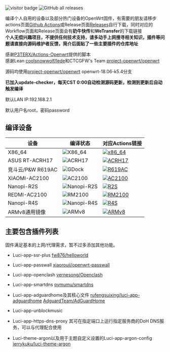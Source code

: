 ![visitor badge](https://visitor-badge.laobi.icu/badge?page_id=keyword&title=viewers) ![GitHub all releases](https://img.shields.io/github/downloads/stephensund/OpenWrt-AutoBuild/total?style=flat-square)

编译个人自用的设备以及部分热门设备的OpenWrt固件，有需要的朋友请移步actions页面[Github Actions](https://github.com/stephensund/Openwrt-Actions/actions)或Release页面[Releases](https://github.com/stephensund/OpenWrt-AutoBuild/releases)自行下载，同时对应的Workflow页面和Release页面会有**奶牛快传**和**WeTransfer**的下载链接    
**个人无偿兴趣项目，不提供任何技术支持，请多动手上网搜寻相关知识，插件等问题请直接向源码维护者反馈，简介后面贴了一些主要插件的仓库地址**

感谢[P3TERX/Actions-Openwrt](https://github.com/P3TERX/Actions-OpenWrt)提供的脚本    
感谢Lean [coolsnowwolf/lede](https://github.com/coolsnowwolf/lede)和CTCGFW's Team [project-openwrt/openwrt](https://github.com/project-openwrt/openwrt)

源码均使用[project-openwrt/openwrt](https://github.com/project-openwrt/openwrt) openwrt-18.06-k5.4分支

**已加入update-checker，每天CST 0:00自动检测源码更新，检测到更新后自动触发编译**

默认LAN IP:192.168.2.1

默认用户名root，密码password

## 编译设备
|   设备   |  编译状态  |  对应Actions链接  |
|  ----  |  ----  |  ----  |
|  X86_64  | ![X86_64](https://img.shields.io/github/workflow/status/stephensund/Actions-OpenWrt/X86_64-Openwrt?style=flat-square) |  <a href="https://github.com/stephensund/Actions-OpenWrt/actions?query=workflow%3AX86_64-Openwrt"><img src="https://img.shields.io/badge/Actions-x86__64-blueviolet?style=flat-square" alt="x86_64"></a>  |
|  ASUS RT-ACRH17  | ![ACRH17](https://img.shields.io/github/workflow/status/stephensund/Actions-OpenWrt/ACRH17-Openwrt?style=flat-square) |  <a href="https://github.com/stephensund/Actions-OpenWrt/actions?query=workflow%3AACRH17-Openwrt"><img src="https://img.shields.io/badge/Actions-ACRH17-blueviolet?style=flat-square" alt="ACRH17"></a>  |
|  竞斗云/P&W R619AC  |  ![GDock](https://img.shields.io/github/workflow/status/stephensund/Actions-OpenWrt/GDock-OpenWrt?style=flat-square)  |  <a href="https://github.com/stephensund/Actions-OpenWrt/actions?query=workflow%3AGDock-OpenWrt"><img src="https://img.shields.io/badge/Actions-GDock-blueviolet?style=flat-square" alt="R619AC"></a>  |
|  XIAOMI-AC2100  |  ![AC2100](https://img.shields.io/github/workflow/status/stephensund/Actions-OpenWrt/XIAOMI-AC2100-Openwrt?style=flat-square)  |  <a href="https://github.com/stephensund/Actions-OpenWrt/actions?query=workflow%3AXIAOMI-AC2100-Openwrt"><img src="https://img.shields.io/badge/Actions-AC2100-blueviolet?style=flat-square" alt="AC2100"></a>  |
|  Nanopi-R2S |  ![Nanopi-R2S](https://img.shields.io/github/workflow/status/stephensund/Actions-OpenWrt/Nanopi-R2S-Openwrt?style=flat-square)  |  <a href="https://github.com/stephensund/Actions-OpenWrt/actions?query=workflow%3ANanopi-R2S-Openwrt"><img src="https://img.shields.io/badge/Actions-R2S-blueviolet?style=flat-square" alt="R2S"></a>  |
|  REDMI-AC2100  |  ![RM2100](https://img.shields.io/github/workflow/status/stephensund/Actions-OpenWrt/REDMI-AC2100-Openwrt?style=flat-square)  |  <a href="https://github.com/stephensund/Actions-OpenWrt/actions?query=workflow%3AREDMI-AC2100-Openwrt"><img src="https://img.shields.io/badge/Actions-RM2100-blueviolet?style=flat-square" alt="RM2100"></a>  |
|  Nanopi-R4S  |  ![Nanopi-R4S](https://img.shields.io/github/workflow/status/stephensund/Actions-OpenWrt/Nanopi-R4S-Openwrt?style=flat-square)  |  <a href="https://github.com/stephensund/Actions-OpenWrt/actions?query=workflow%3ANanopi-R4S-Openwrt"><img src="https://img.shields.io/badge/Actions-R4S-blueviolet?style=flat-square" alt="R4S"></a>  |
|  ARMv8通用镜像  |  ![ARMv8](https://img.shields.io/github/workflow/status/stephensund/Actions-OpenWrt/ARMv8-Multiplatform?style=flat-square)  |  <a href="https://github.com/stephensund/Actions-OpenWrt/actions?query=workflow%3AARMv8-Multiplatform"><img src="https://img.shields.io/badge/Actions-ARMv8-blueviolet?style=flat-square" alt="ARMv8"></a>  |

## 主要包含插件列表
固件满足基本的上网/代理需求，暂不过多添加其他功能。

* Luci-app-ssr-plus [fw876/helloworld](https://github.com/fw876/helloworld)

* Luci-app-passwall [xiaorouji/openwrt-passwall](https://github.com/xiaorouji/openwrt-passwall)

* Luci-app-openclash [vernesong/Openclash](https://github.com/vernesong/OpenClash)

* Luci-app-smartdns [pymumu/smartdns](https://github.com/pymumu/smartdns)

* Luci-app-adguardhome及其核心文件 [rufengsuixing/luci-app-adguardhome](https://github.com/rufengsuixing/luci-app-adguardhome) [AdguardTeam/AdGuardHome](https://github.com/AdguardTeam/AdGuardHome)

* Luci-app-unblockmusic

* Luci-app-https-dns-proxy 其可在指定端口上运行指定服务商的DoH DNS服务，可以与代理配合使用

* Luci-theme-argon以及用于主题自定义设置的Luci-app-argon-config [jerrykuku/luci-theme-argon](https://github.com/jerrykuku/luci-theme-argon)
